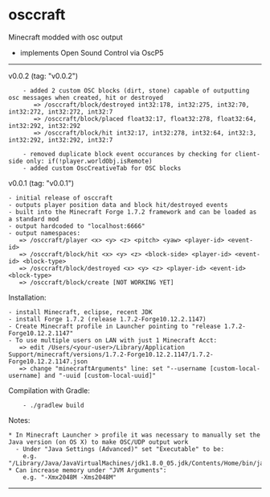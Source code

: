 osccraft
========

Minecraft modded with osc output
- implements Open Sound Control via OscP5

--- --- --- --- --- --- --- --- --- ---

  v0.0.2 (tag: "v0.0.2")

        - added 2 custom OSC blocks (dirt, stone) capable of outputting osc messages when created, hit or destroyed
           => /osccraft/block/destroyed int32:178, int32:275, int32:70, int32:272, int32:272, int32:7
           => /osccraft/block/placed float32:17, float32:278, float32:64, int32:292, int32:292
           => /osccraft/block/hit int32:17, int32:278, int32:64, int32:3, int32:292, int32:292, int32:7

        - removed duplicate block event occurances by checking for client-side only: if(!player.worldObj.isRemote)
        - added custom OscCreativeTab for OSC blocks


  v0.0.1 (tag: "v0.0.1")

	- initial release of osccraft
	- outputs player position data and block hit/destroyed events
	- built into the Minecraft Forge 1.7.2 framework and can be loaded as a standard mod
	- output hardcoded to "localhost:6666"
	- output namespaces:
	   => /osccraft/player <x> <y> <z> <pitch> <yaw> <player-id> <event-id>
	   => /osccraft/block/hit <x> <y> <z> <block-side> <player-id> <event-id> <block-type>  
	   => /osccraft/block/destroyed <x> <y> <z> <player-id> <event-id> <block-type>  
	   => /osccraft/block/create [NOT WORKING YET]


  Installation:

	- install Minecraft, eclipse, recent JDK
	- install Forge 1.7.2 (release 1.7.2-Forge10.12.2.1147)
	- Create Minecraft profile in Launcher pointing to "release 1.7.2-Forge10.12.2.1147"	
	- To use multiple users on LAN with just 1 Minecraft Acct:
	   => edit /Users/<your-user>/Library/Application Support/minecraft/versions/1.7.2-Forge10.12.2.1147/1.7.2-Forge10.12.2.1147.json
	   => change "minecraftArguments" line: set "--username [custom-local-username] and "-uuid [custom-local-uuid]"

  Compilation with Gradle:

        - ./gradlew build

  Notes:

	* In Minecraft Launcher > profile it was necessary to manually set the Java version (on OS X) to make OSC/UDP output work
	  - Under "Java Settings (Advanced)" set "Executable" to be:
	    e.g. "/Library/Java/JavaVirtualMachines/jdk1.8.0_05.jdk/Contents/Home/bin/java"
	* Can increase memory under "JVM Arguments":
	    e.g. "-Xmx2048M -Xms2048M"
		
--- --- --- --- --- --- --- --- --- ---

